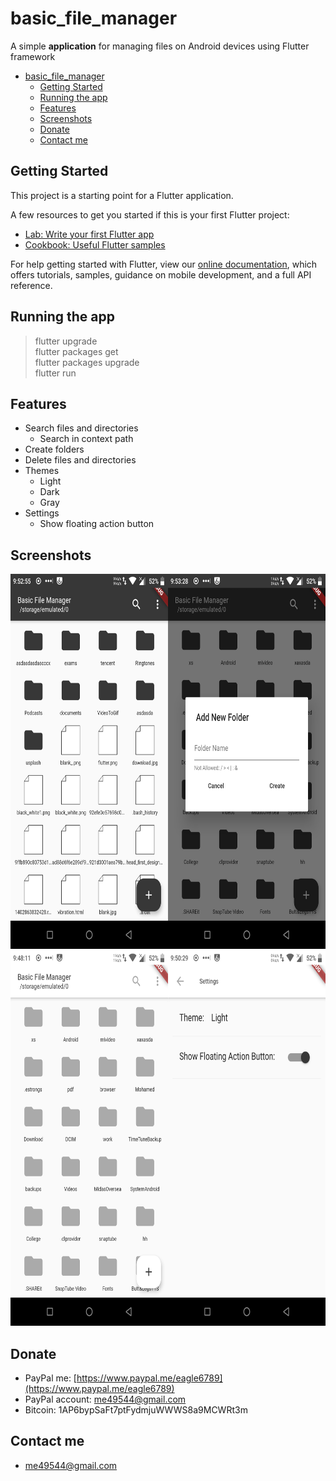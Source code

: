 # basic_file_manager

A simple **application** for managing files on Android devices using Flutter framework

- [basic_file_manager](#basicfilemanager)
  - [Getting Started](#getting-started)
  - [Running the app](#running-the-app)
  - [Features](#features)
  - [Screenshots](#screenshots)
  - [Donate](#donate)
  - [Contact me](#contact-me)
  
## Getting Started

This project is a starting point for a Flutter application.

A few resources to get you started if this is your first Flutter project:

- [Lab: Write your first Flutter app](https://flutter.dev/docs/get-started/codelab)
- [Cookbook: Useful Flutter samples](https://flutter.dev/docs/cookbook)

For help getting started with Flutter, view our
[online documentation](https://flutter.dev/docs), which offers tutorials,
samples, guidance on mobile development, and a full API reference.

## Running the app

> flutter upgrade\
> flutter packages get\
> flutter packages upgrade\
> flutter run

## Features

- Search files and directories
  - Search in context path
- Create folders
- Delete files and directories
- Themes
  - Light
  - Dark
  - Gray
- Settings
  - Show floating action button

## Screenshots

<img src="/screenshots/all_dark.png?raw" alt="dark" width="650" height="600"/>
<img src="/screenshots/all_white.png?raw" alt="light" width="650" height="600"/> 

## Donate

- PayPal me: [https://www.paypal.me/eagle6789](https://www.paypal.me/eagle6789)
- PayPal account: me49544@gmail.com
- Bitcoin: 1AP6bypSaFt7ptFydmjuWWWS8a9MCWRt3m

## Contact me

- me49544@gmail.com
